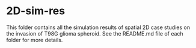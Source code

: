 # 2D-sim-res ##
This folder contains all the simulation results of spatial 2D case studies on the invasion of T98G glioma spheroid. See the README.md file of each folder for more details. 
